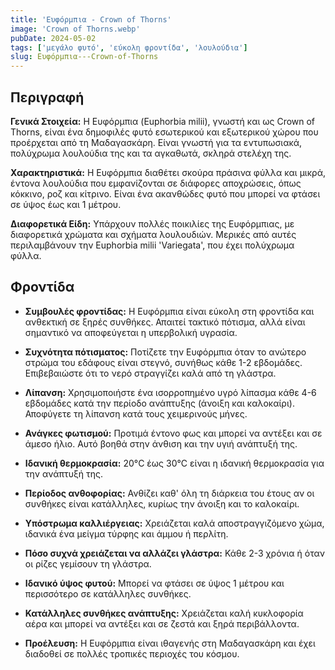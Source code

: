 ```yaml
---
title: 'Ευφόρμπια - Crown of Thorns'
image: 'Crown of Thorns.webp'
pubDate: 2024-05-02
tags: ['μεγάλο φυτό', 'εύκολη φροντίδα', 'λουλούδια']
slug: Ευφόρμπια---Crown-of-Thorns
---
```


**Περιγραφή**
----------------
**Γενικά Στοιχεία:**
Η Ευφόρμπια (Euphorbia milii), γνωστή και ως Crown of Thorns, είναι ένα δημοφιλές φυτό εσωτερικού και εξωτερικού χώρου που προέρχεται από τη Μαδαγασκάρη. Είναι γνωστή για τα εντυπωσιακά, πολύχρωμα λουλούδια της και τα αγκαθωτά, σκληρά στελέχη της.

**Χαρακτηριστικά:**
Η Ευφόρμπια διαθέτει σκούρα πράσινα φύλλα και μικρά, έντονα λουλούδια που εμφανίζονται σε διάφορες αποχρώσεις, όπως κόκκινο, ροζ και κίτρινο. Είναι ένα ακανθώδες φυτό που μπορεί να φτάσει σε ύψος έως και 1 μέτρου.

**Διαφορετικά Είδη:**
Υπάρχουν πολλές ποικιλίες της Ευφόρμπιας, με διαφορετικά χρώματα και σχήματα λουλουδιών. Μερικές από αυτές περιλαμβάνουν την Euphorbia milii 'Variegata', που έχει πολύχρωμα φύλλα.

**Φροντίδα**
--------------
* **Συμβουλές φροντίδας:** 
  Η Ευφόρμπια είναι εύκολη στη φροντίδα και ανθεκτική σε ξηρές συνθήκες. Απαιτεί τακτικό πότισμα, αλλά είναι σημαντικό να αποφεύγεται η υπερβολική υγρασία.

* **Συχνότητα πότισματος:** 
  Ποτίζετε την Ευφόρμπια όταν το ανώτερο στρώμα του εδάφους είναι στεγνό, συνήθως κάθε 1-2 εβδομάδες. Επιβεβαιώστε ότι το νερό στραγγίζει καλά από τη γλάστρα.

* **Λίπανση:** 
  Χρησιμοποιήστε ένα ισορροπημένο υγρό λίπασμα κάθε 4-6 εβδομάδες κατά την περίοδο ανάπτυξης (άνοιξη και καλοκαίρι). Αποφύγετε τη λίπανση κατά τους χειμερινούς μήνες.

* **Ανάγκες φωτισμού:** 
  Προτιμά έντονο φως και μπορεί να αντέξει και σε άμεσο ήλιο. Αυτό βοηθά στην άνθιση και την υγιή ανάπτυξή της.

* **Ιδανική θερμοκρασία:** 
  20°C έως 30°C είναι η ιδανική θερμοκρασία για την ανάπτυξή της.

* **Περίοδος ανθοφορίας:**
  Ανθίζει καθ' όλη τη διάρκεια του έτους αν οι συνθήκες είναι κατάλληλες, κυρίως την άνοιξη και το καλοκαίρι.

* **Υπόστρωμα καλλιέργειας:**
  Χρειάζεται καλά αποστραγγιζόμενο χώμα, ιδανικά ένα μείγμα τύρφης και άμμου ή περλίτη.

* **Πόσο συχνά χρειάζεται να αλλάζει γλάστρα:** 
  Κάθε 2-3 χρόνια ή όταν οι ρίζες γεμίσουν τη γλάστρα.

* **Ιδανικό ύψος φυτού:** 
  Μπορεί να φτάσει σε ύψος 1 μέτρου και περισσότερο σε κατάλληλες συνθήκες.

* **Κατάλληλες συνθήκες ανάπτυξης:** 
  Χρειάζεται καλή κυκλοφορία αέρα και μπορεί να αντέξει και σε ζεστά και ξηρά περιβάλλοντα.

* **Προέλευση:**
  Η Ευφόρμπια είναι ιθαγενής στη Μαδαγασκάρη και έχει διαδοθεί σε πολλές τροπικές περιοχές του κόσμου.